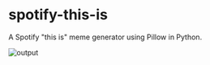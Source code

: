 # spotify-this-is
A Spotify "this is" meme generator using Pillow in Python. 

![output](https://user-images.githubusercontent.com/83777519/193307193-06453280-77f9-4287-b22b-55002f8d261b.png)
